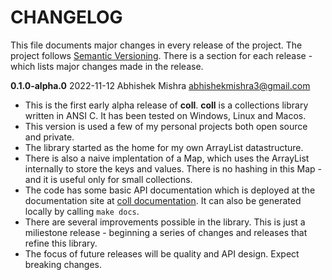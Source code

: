 # CHANGELOG
This file documents major changes in every release of the project. The project follows [Semantic Versioning](https://semver.org/). There is a section for each release - which lists major changes made in the release.

**0.1.0-alpha.0**  2022-11-12 Abhishek Mishra  <abhishekmishra3@gmail.com>

- This is the first early alpha release of __coll__. __coll__ is a collections library written in ANSI C. It has been tested on Windows, Linux and Macos.
- This version is used a few of my personal projects both open source and private.
- The library started as the home for my own ArrayList datastructure.
- There is also a naive implentation of a Map, which uses the ArrayList internally to store the keys and values. There is no hashing in this Map - and it is useful only for small collections.
- The code has some basic API documentation which is deployed at the documentation site at [coll documentation](https://abhishekmishra.github.io/coll/). It can also be generated locally by calling `make docs`.
- There are several improvements possible in the library. This is just a miliestone release - beginning a series of changes and releases that refine this library.
- The focus of future releases will be quality and API design. Expect breaking changes. 